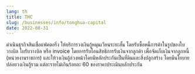 ```yaml
---
lang: th
title: THC
slug: /businesses/info/tonghua-capital
date: 2022-08-31
---
```


ดำเนินธุรกิจสินเชื่อแฟคตอริ่ง ให้บริการวงเงินกู้หมุนเวียนระยะสั้น โดยรับซื้อหนี้การค้าในรูปของใบวางบิล ใบรับวางบิล หรือ invoice โดยการรับโอนสิทธิการรับเงินจากลูกค้า เพื่อจัดเก็บเงินจากลูกหนี้ (หน่วยงานราชการ) และให้วงเงินกู้ล่วงหน้าโดยมีหลักประกันเป็นที่ดินและสิ่งปลูกสร้าง โดยมีนโยบายปล่อยวงเงินกู้รวม แต่ละรายไม่เกินร้อยละ 60 ของราคาประเมินหลักประกัน
